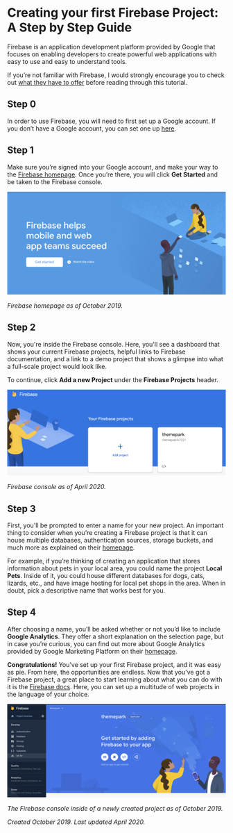 # Creating your first Firebase Project: A Step by Step Guide

Firebase is an application development platform provided by Google that focuses on enabling developers to create powerful web applications with easy to use and easy to understand tools.

If you’re not familiar with Firebase, I would strongly encourage you to check out [what they have to offer](https://firebase.google.com/) before reading through this tutorial.

## Step 0
In order to use Firebase, you will need to first set up a Google account. If you don’t have a Google account, you can set one up [here](https://accounts.google.com/signup/v2/webcreateaccount?flowName=GlifWebSignIn&flowEntry=SignUp).

## Step 1
Make sure you’re signed into your Google account, and make your way to the [Firebase homepage](https://firebase.google.com/). Once you’re there, you will click **Get Started** and be taken to the Firebase console.

![Screenshot of the Firebase Homepage](images/firebase_screenshot_1.png)

*Firebase homepage as of October 2019.*

## Step 2
Now, you're inside the Firebase console. Here, you'll see a dashboard that shows your current Firebase projects, helpful links to Firebase documentation, and a link to a demo project that shows a glimpse into what a full-scale project would look like.

To continue, click **Add a new Project** under the **Firebase Projects** header.

![Screenshot of the Firebase Console](images/firebase_screenshot_2.png)

*Firebase console as of April 2020.*

## Step 3
First, you'll be prompted to enter a name for your new project. An important thing to consider when you’re creating a Firebase project is that it can house multiple databases, authentication sources, storage buckets, and much more as explained on their [homepage](https://firebase.google.com).

For example, if you’re thinking of creating an application that stores information about pets in your local area, you could name the project **Local Pets**. Inside of it, you could house different databases for dogs, cats, lizards, etc., and have image hosting for local pet shops in the area. When in doubt, pick a descriptive name that works best for you.

## Step 4
After choosing a name, you’ll be asked whether or not you’d like to include **Google Analytics**. They offer a short explanation on the selection page, but in case you’re curious, you can find out more about Google Analytics provided by Google Marketing Platform on their [homepage](https://marketingplatform.google.com/about/analytics/).

**Congratulations!** You’ve set up your first Firebase project, and it was easy as pie. From here, the opportunities are endless. Now that you’ve got a Firebase project, a great place to start learning about what you can do with it is the [Firebase docs](https://firebase.google.com/docs). Here, you can set up a multitude of web projects in the language of your choice.

![Screenshot of the Firebase Console nside of a newly created project](images/firebase_screenshot_3.png)

*The Firebase console inside of a newly created project as of October 2019.*

*Created October 2019. Last updated April 2020.*
